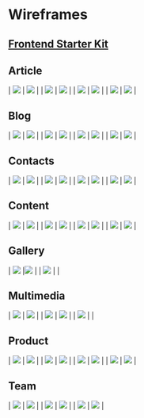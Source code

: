 # Wireframes

## [Frontend Starter Kit](https://drive.google.com/open?id=1GhChIdfeL4upCn6nfqFt9JQlzWnAijkk)

## Article

\| ![](https://github.com/girlsgoit/wiki/tree/ddfca2b751e14dd38bc5a74aa19e4731ada01e23/images/wireframes/Article%20%231.png) \| ![](https://github.com/girlsgoit/wiki/tree/ddfca2b751e14dd38bc5a74aa19e4731ada01e23/images/wireframes/Article%20%232.png) \| \| ![](https://github.com/girlsgoit/wiki/tree/ddfca2b751e14dd38bc5a74aa19e4731ada01e23/images/wireframes/Article%20%233.png) \| ![](https://github.com/girlsgoit/wiki/tree/ddfca2b751e14dd38bc5a74aa19e4731ada01e23/images/wireframes/Article%20%234.png) \| \| ![](https://github.com/girlsgoit/wiki/tree/ddfca2b751e14dd38bc5a74aa19e4731ada01e23/images/wireframes/Article%20%235.png) \| ![](https://github.com/girlsgoit/wiki/tree/ddfca2b751e14dd38bc5a74aa19e4731ada01e23/images/wireframes/Article%20%236.png) \| \| ![](https://github.com/girlsgoit/wiki/tree/ddfca2b751e14dd38bc5a74aa19e4731ada01e23/images/wireframes/Article%20%237.png) \| ![](https://github.com/girlsgoit/wiki/tree/ddfca2b751e14dd38bc5a74aa19e4731ada01e23/images/wireframes/Article%20%238.png) \|

## Blog

\| ![](https://github.com/girlsgoit/wiki/tree/ddfca2b751e14dd38bc5a74aa19e4731ada01e23/images/wireframes/Blog%20%231.png) \| ![](https://github.com/girlsgoit/wiki/tree/ddfca2b751e14dd38bc5a74aa19e4731ada01e23/images/wireframes/Blog%20%232.png) \| \| ![](https://github.com/girlsgoit/wiki/tree/ddfca2b751e14dd38bc5a74aa19e4731ada01e23/images/wireframes/Blog%20%233.png) \| ![](https://github.com/girlsgoit/wiki/tree/ddfca2b751e14dd38bc5a74aa19e4731ada01e23/images/wireframes/Blog%20%234.png) \| \| ![](https://github.com/girlsgoit/wiki/tree/ddfca2b751e14dd38bc5a74aa19e4731ada01e23/images/wireframes/Blog%20%235.png) \| ![](https://github.com/girlsgoit/wiki/tree/ddfca2b751e14dd38bc5a74aa19e4731ada01e23/images/wireframes/Blog%20%236.png) \| \| ![](https://github.com/girlsgoit/wiki/tree/ddfca2b751e14dd38bc5a74aa19e4731ada01e23/images/wireframes/Blog%20%237.png) \| ![](https://github.com/girlsgoit/wiki/tree/ddfca2b751e14dd38bc5a74aa19e4731ada01e23/images/wireframes/Blog%20%238.png) \|

## Contacts

\| ![](https://github.com/girlsgoit/wiki/tree/ddfca2b751e14dd38bc5a74aa19e4731ada01e23/images/wireframes/Contacts%20%231.png) \| ![](https://github.com/girlsgoit/wiki/tree/ddfca2b751e14dd38bc5a74aa19e4731ada01e23/images/wireframes/Contacts%20%232.png) \| \| ![](https://github.com/girlsgoit/wiki/tree/ddfca2b751e14dd38bc5a74aa19e4731ada01e23/images/wireframes/Contacts%20%233.png) \| ![](https://github.com/girlsgoit/wiki/tree/ddfca2b751e14dd38bc5a74aa19e4731ada01e23/images/wireframes/Contacts%20%234.png) \| \| ![](https://github.com/girlsgoit/wiki/tree/ddfca2b751e14dd38bc5a74aa19e4731ada01e23/images/wireframes/Contacts%20%235.png) \| ![](https://github.com/girlsgoit/wiki/tree/ddfca2b751e14dd38bc5a74aa19e4731ada01e23/images/wireframes/Contacts%20%236.png) \| \| ![](https://github.com/girlsgoit/wiki/tree/ddfca2b751e14dd38bc5a74aa19e4731ada01e23/images/wireframes/Contacts%20%237.png) \| ![](https://github.com/girlsgoit/wiki/tree/ddfca2b751e14dd38bc5a74aa19e4731ada01e23/images/wireframes/Contacts%20%238.png) \|

## Content

\| ![](https://github.com/girlsgoit/wiki/tree/ddfca2b751e14dd38bc5a74aa19e4731ada01e23/images/wireframes/Content%20%231.png) \| ![](https://github.com/girlsgoit/wiki/tree/ddfca2b751e14dd38bc5a74aa19e4731ada01e23/images/wireframes/Content%20%232.png) \| \| ![](https://github.com/girlsgoit/wiki/tree/ddfca2b751e14dd38bc5a74aa19e4731ada01e23/images/wireframes/Content%20%233.png) \| ![](https://github.com/girlsgoit/wiki/tree/ddfca2b751e14dd38bc5a74aa19e4731ada01e23/images/wireframes/Content%20%234.png) \| \| ![](https://github.com/girlsgoit/wiki/tree/ddfca2b751e14dd38bc5a74aa19e4731ada01e23/images/wireframes/Content%20%235.png) \| ![](https://github.com/girlsgoit/wiki/tree/ddfca2b751e14dd38bc5a74aa19e4731ada01e23/images/wireframes/Content%20%236.png) \| \| ![](https://github.com/girlsgoit/wiki/tree/ddfca2b751e14dd38bc5a74aa19e4731ada01e23/images/wireframes/Content%20%237.png) \| ![](https://github.com/girlsgoit/wiki/tree/ddfca2b751e14dd38bc5a74aa19e4731ada01e23/images/wireframes/Content%20%238.png) \|

## Gallery

\| ![](https://github.com/girlsgoit/wiki/tree/ddfca2b751e14dd38bc5a74aa19e4731ada01e23/images/wireframes/Gallery%20%231.png) \|![](https://github.com/girlsgoit/wiki/tree/ddfca2b751e14dd38bc5a74aa19e4731ada01e23/images/wireframes/Gallery%20%232.png) \| \| ![](https://github.com/girlsgoit/wiki/tree/ddfca2b751e14dd38bc5a74aa19e4731ada01e23/images/wireframes/Gallery%20%232.png) \| \|

## Multimedia

\| ![](https://github.com/girlsgoit/wiki/tree/ddfca2b751e14dd38bc5a74aa19e4731ada01e23/images/wireframes/Multimedia%20%231.png) \| ![](https://github.com/girlsgoit/wiki/tree/ddfca2b751e14dd38bc5a74aa19e4731ada01e23/images/wireframes/Multimedia%20%232.png) \| \| ![](https://github.com/girlsgoit/wiki/tree/ddfca2b751e14dd38bc5a74aa19e4731ada01e23/images/wireframes/Multimedia%20%233.png) \| ![](https://github.com/girlsgoit/wiki/tree/ddfca2b751e14dd38bc5a74aa19e4731ada01e23/images/wireframes/Multimedia%20%234.png) \| \| ![](https://github.com/girlsgoit/wiki/tree/ddfca2b751e14dd38bc5a74aa19e4731ada01e23/images/wireframes/Multimedia%20%235.png) \| \|

## Product

\| ![](https://github.com/girlsgoit/wiki/tree/ddfca2b751e14dd38bc5a74aa19e4731ada01e23/images/wireframes/Product%20%231.png) \| ![](https://github.com/girlsgoit/wiki/tree/ddfca2b751e14dd38bc5a74aa19e4731ada01e23/images/wireframes/Product%20%232.png) \| \| ![](https://github.com/girlsgoit/wiki/tree/ddfca2b751e14dd38bc5a74aa19e4731ada01e23/images/wireframes/Product%20%233.png) \| ![](https://github.com/girlsgoit/wiki/tree/ddfca2b751e14dd38bc5a74aa19e4731ada01e23/images/wireframes/Product%20%234.png) \| \| ![](https://github.com/girlsgoit/wiki/tree/ddfca2b751e14dd38bc5a74aa19e4731ada01e23/images/wireframes/Product%20%235.png) \| ![](https://github.com/girlsgoit/wiki/tree/ddfca2b751e14dd38bc5a74aa19e4731ada01e23/images/wireframes/Product%20%236.png) \| \| ![](https://github.com/girlsgoit/wiki/tree/ddfca2b751e14dd38bc5a74aa19e4731ada01e23/images/wireframes/Product%20%237.png) \| ![](https://github.com/girlsgoit/wiki/tree/ddfca2b751e14dd38bc5a74aa19e4731ada01e23/images/wireframes/Product%20%238.png) \|

## Team

\| ![](https://github.com/girlsgoit/wiki/tree/ddfca2b751e14dd38bc5a74aa19e4731ada01e23/images/wireframes/Team%20%231.png) \| ![](https://github.com/girlsgoit/wiki/tree/ddfca2b751e14dd38bc5a74aa19e4731ada01e23/images/wireframes/Team%20%232.png) \| \| ![](https://github.com/girlsgoit/wiki/tree/ddfca2b751e14dd38bc5a74aa19e4731ada01e23/images/wireframes/Team%20%233.png) \| ![](https://github.com/girlsgoit/wiki/tree/ddfca2b751e14dd38bc5a74aa19e4731ada01e23/images/wireframes/Team%20%234.png) \| \| ![](https://github.com/girlsgoit/wiki/tree/ddfca2b751e14dd38bc5a74aa19e4731ada01e23/images/wireframes/Team%20%235.png) \| ![](https://github.com/girlsgoit/wiki/tree/ddfca2b751e14dd38bc5a74aa19e4731ada01e23/images/wireframes/Team%20%236.png) \|

